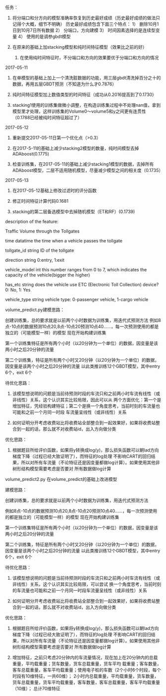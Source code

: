 任务：

1. 将分端口和分方向的模型准确率恢复到历史最好成绩（历史最好成绩的做法只记得个大概，细节不明确）
    历史最好成绩包含下面三个特点：
    1） 删除10月1日到10月7日所有数据
    2） 分端口，方向建模
    3） 时间因素选择的是连续型变量
    4） 使用的是调参gbdt模型

2. 在原来的基础上加stacking模型和纯时间特征模型（效果比之前的好）
    1) 在使用纯时间特征时，不分端口和方向的效果要优于分端口和方向的情况


2017-05-11

1. 在单模型的基础上加上一个清洗脏数据的功能，用三层gbdt清洗掉百分之十的数据，再用五层GBDT预测（不知道为什么才0.7876）

2. 纯时间特征模型加上数值类型的时间特征（成功从0.2016提高到了0.1730）

3. stacking1使用的训练集做微小调整，在构造训练集过程中不处理nan值，拿到模型里才处理，这样训练集的Volume0～volume5和y之间更有连贯性（0.1788已经被纯时间特征超过了）


2017-05-12

1. 重新提交2017-05-11日第一个优化点（>0.3）

2. 在2017-5-11的基础上减少stacking2模型的数量，纯时间模型去掉ADAboost(0.1775)

3. 检查训练集，在2017-05-11的基础上减少stacking1模型的数据，去掉所有ADAboost模型，二层不适用随机模型，尽量减少模型之间的相关度（0.1735）

2017-05-13

1. 在2017-05-12基础上修改过滤时的评分函数

2. 修正时间特征计算代码0.1681 

3. stacking的第二层备选模型中去掉随机模型（ET和RF）(0.1739)

description of the feature:

Traffic Volume through the Tollgates

time           datatime        the time when a vehicle passes the tollgate

tollgate_id    string          ID of the tollgate

direction      string           0:entry, 1:exit

vehicle_model  int             this number ranges from 0 to 7, which indicates the capacity of the vehicle(bigger the higher)

has_etc        string          does the vehicle use ETC (Electronic Toll Collection) device? 0: No, 1: Yes

vehicle_type   string          vehicle type: 0-passenger vehicle, 1-cargo vehicle

volume_predict.py建模思路：

创建训练集，总的要求就是以前两个小时数据为训练集，用迭代式预测方法
例如8点-10点的数据预测10点20,8点-10点20预测10点40……，每一次预测使用的都是独立的（可能模型一样）的模型
现在开始构建训练集

第一个训练集特征是所有两个小时（以20分钟为一个单位）的数据，因变量是该两小时之后20分钟的流量

第二个训练集，特征是所有两个小时又20分钟（以20分钟为一个单位）的数据，因变量是该两个小时之后20分钟的流量
以此类推训练12个GBDT模型，其中entry 6个，exit 6个

待优化思路：
1. 该模型想说明的问题是当前待预测时段的车流只和之前两小时车流有线性（或非线性）关系，这个认识其实比较局限，因此可以从
   两个方面优化：第一个是增加特征，凭经验构建特征；第二个是换一个角度思考，当前时刻的车流量也可能和之前一个月同一时段
   车流量呈线性（或非线性）关系

2. 如何证明分开考虑收费站比将收费站全部整合到一起效果好，如果将收费站整合到一起的话，那么就不对收费站id，出入方向做分类

优化思路：
1. 根据题目所给评价函数，如果将y转换成log(y)，那么损失函数可以朝lad方向梯度下降（过程已经大致证明了），而特征的log处理
   不影响CART的回归结果，所以对所有车流量（不论特征还是因变量都做log计算）。如果使用其他非树形结构模型需要考虑是否要对
   所有数据做log计算
   
volume_predict2.py
在volume_predict的基础上改进模型

建模思路：

创建训练集，总的要求就是以前两个小时数据为训练集，用迭代式预测方法

例如8点-10点的数据预测10点20,8点-10点20预测10点40……，每一次预测使用的都是独立的（可能模型一样）的模型
现在开始构建训练集

第一个训练集特征是所有两个小时（以20分钟为一个单位）的数据，因变量是该两小时之后20分钟的流量

第二个训练集，特征是所有两个小时又20分钟（以20分钟为一个单位）的数据，因变量是该两个小时之后20分钟的流量
以此类推训练12个GBDT模型，其中entry 6个，exit 6个

待优化思路：
1. 该模型想说明的问题是当前待预测时段的车流只和之前两小时车流有线性（或非线性）关系，这个认识其实比较局限，可以尝试
   换一个角度思考，当前时刻的车流量也可能和之前一个月同一时段车流量呈线性（或非线性）关系

2. 如何证明分开考虑收费站比将收费站全部整合到一起效果好，如果将收费站整合到一起的话，那么就不对收费站id，出入方向做分类

优化思路：
1. 根据题目所给评价函数，如果将y转换成log(y)，那么损失函数可以朝lad方向梯度下降（过程已经大致证明了），而特征的log处理
   不影响CART的回归结果，所以对所有车流量（不论特征还是因变量都做log计算）。如果使用其他非树形结构模型需要考虑是否要对
   所有数据做log计算

2. 增加特征，之前只考虑20分钟内的车流量情况，现在加上在20分钟内的总载重量，平均载重量；货车数量，货车总载重量，货车平均
   载重量；客车数量，客车总载重量，客车平均载重量；使用电子桩的车数（2个小时6个时段，每个时段有10维特征，一共60维）；
   2小时内总载重量，平均载重量，货车数量，货车总载重量，货车平均载重量，客车数量，客车总载重量，客车平均载重量（10维）；
   总计70维特征
